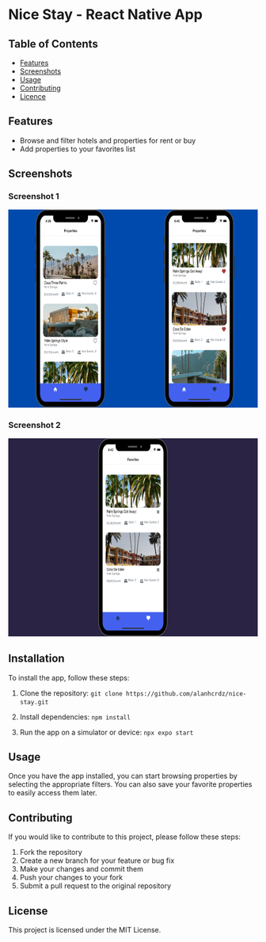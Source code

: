 # Nice Stay - React Native App





## Table of Contents
- [Features](#features)
- [Screenshots](#screenshots)
- [Usage](#usage)
- [Contributing](#contributing)
- [Licence](#license)



## Features

- Browse and filter hotels and properties for rent or buy
- Add properties to your favorites list



## Screenshots

### Screenshot 1
<img src="./src/assets/nice-stay-1.png" width="600" height="400" />

### Screenshot 2
<img src="./src/assets/nice-stay-2.png" width="600" height="400" />




## Installation

To install the app, follow these steps:

1. Clone the repository: `git clone https://github.com/alanhcrdz/nice-stay.git`

2. Install dependencies: `npm install`

3. Run the app on a simulator or device: `npx expo start`


## Usage
Once you have the app installed, you can start browsing properties by selecting the appropriate filters. You can also save your favorite properties to easily access them later.
## Contributing

If you would like to contribute to this project, please follow these steps:

1. Fork the repository
2. Create a new branch for your feature or bug fix
3. Make your changes and commit them
4. Push your changes to your fork
5. Submit a pull request to the original repository

## License
This project is licensed under the MIT License.

